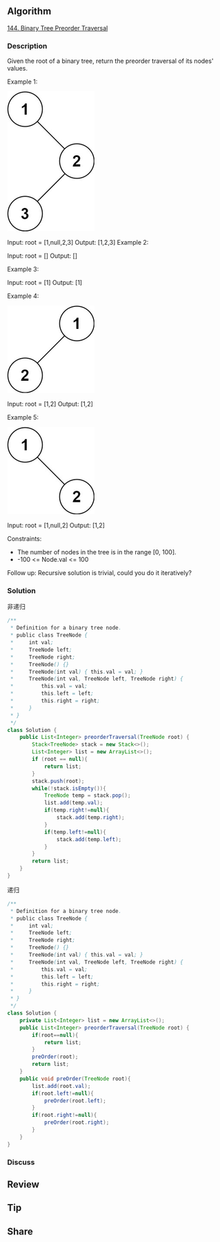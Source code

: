 ## Algorithm

[144. Binary Tree Preorder Traversal](https://leetcode.com/problems/binary-tree-preorder-traversal/)

### Description

Given the root of a binary tree, return the preorder traversal of its nodes' values.


Example 1:

![](assets/20210130-97802a7b.png)

Input: root = [1,null,2,3]
Output: [1,2,3]
Example 2:

Input: root = []
Output: []


Example 3:

Input: root = [1]
Output: [1]

Example 4:

![](assets/20210130-360b580d.png)

Input: root = [1,2]
Output: [1,2]


Example 5:

![](assets/20210130-1a3128aa.png)

Input: root = [1,null,2]
Output: [1,2]

Constraints:

- The number of nodes in the tree is in the range [0, 100].
- -100 <= Node.val <= 100

Follow up: Recursive solution is trivial, could you do it iteratively?

### Solution

非递归

```java
/**
 * Definition for a binary tree node.
 * public class TreeNode {
 *     int val;
 *     TreeNode left;
 *     TreeNode right;
 *     TreeNode() {}
 *     TreeNode(int val) { this.val = val; }
 *     TreeNode(int val, TreeNode left, TreeNode right) {
 *         this.val = val;
 *         this.left = left;
 *         this.right = right;
 *     }
 * }
 */
class Solution {
    public List<Integer> preorderTraversal(TreeNode root) {
        Stack<TreeNode> stack = new Stack<>();
        List<Integer> list = new ArrayList<>();
        if (root == null){
            return list;
        }
        stack.push(root);
        while(!stack.isEmpty()){
            TreeNode temp = stack.pop();
            list.add(temp.val);
            if(temp.right!=null){
                stack.add(temp.right);
            }
            if(temp.left!=null){
                stack.add(temp.left);
            }
        }
        return list;
    }
}
```

递归

```Java
/**
 * Definition for a binary tree node.
 * public class TreeNode {
 *     int val;
 *     TreeNode left;
 *     TreeNode right;
 *     TreeNode() {}
 *     TreeNode(int val) { this.val = val; }
 *     TreeNode(int val, TreeNode left, TreeNode right) {
 *         this.val = val;
 *         this.left = left;
 *         this.right = right;
 *     }
 * }
 */
class Solution {
    private List<Integer> list = new ArrayList<>();
    public List<Integer> preorderTraversal(TreeNode root) {
        if(root==null){
            return list;
        }
        preOrder(root);
        return list;
    }
    public void preOrder(TreeNode root){
        list.add(root.val);
        if(root.left!=null){
            preOrder(root.left);
        }
        if(root.right!=null){
            preOrder(root.right);
        }
    }
}
```

### Discuss

## Review


## Tip


## Share
